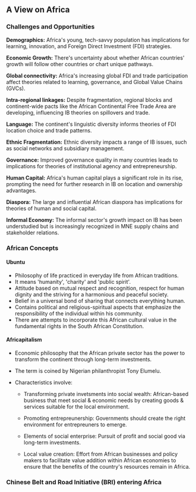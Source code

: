 ## A View on Africa

### Challenges and Opportunities

**Demographics:** Africa's young, tech-savvy population has implications for learning, innovation, and Foreign Direct Investment (FDI) strategies.

**Economic Growth:** There's uncertainty about whether African countries' growth will follow other countries or chart unique pathways.

**Global connectivity:** Africa's increasing global FDI and trade participation affect theories related to learning, governance, and Global Value Chains (GVCs).

**Intra-regional linkages:** Despite fragmentation, regional blocks and continent-wide pacts like the African Continental Free Trade Area are developing, influencing IB theories on spillovers and trade.

**Language:** The continent's linguistic diversity informs theories of FDI location choice and trade patterns.

**Ethnic Fragmentation:** Ethnic diversity impacts a range of IB issues, such as social networks and subsidiary management.

**Governance:** Improved governance quality in many countries leads to implications for theories of institutional agency and entrepreneurship.

**Human Capital:** Africa's human capital plays a significant role in its rise, prompting the need for further research in IB on location and ownership advantages.

**Diaspora:** The large and influential African diaspora has implications for theories of human and social capital.

**Informal Economy:** The informal sector's growth impact on IB has been understudied but is increasingly recognized in MNE supply chains and stakeholder relations.

### African Concepts

#### Ubuntu

- Philosophy of life practiced in everyday life from African traditions.
- It means 'humanity', 'charity' and 'public spirit'.
- Attitude based on mutual respect and recognition, respect for human dignity and the striving for a harmonious and peaceful society.
- Belief in a universal bond of sharing that connects everything human.
- Contains political and religious-spiritual aspects that emphasize the responsibility of the individual within his community.
- There are attempts to incorporate this African cultural value in the fundamental rights in the South African Constitution.

#### Africapitalism

- Economic philosophy that the African private sector has the power to transform the continent through long-term investments.
- The term is coined by Nigerian philanthropist Tony Elumelu.
- Characteristics involve:

  - Transforming private invetsments into social wealth: African-based business that meet social & economic needs by creating goods & services suitable for the local environment.

  - Promoting entrepreunership: Governments should create the right environment for entrepreuners to emerge.

  - Elements of social enterprise: Pursuit of profit and social good via long-term investments.

  - Local value creation: Effort from African businesses and policy makers to facilitate value addition within African economies to ensure that the benefits of the country's resources remain in Africa.

### Chinese Belt and Road Initiative (BRI) entering Africa

